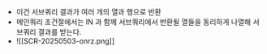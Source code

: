 - 이건 서브쿼리 결과가 여러 개의 열과 행으로 반환
- 메인쿼리 조건절에서는 IN 과 함께 서브쿼리에서 반환될 열들을 동리하게 나열해 서브쿼리 결과를 받는다.
- ![[SCR-20250503-onrz.png]]